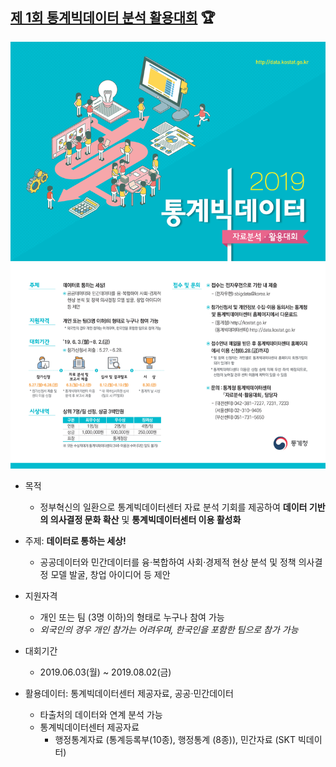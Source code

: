 ## [제 1회 통계빅데이터 분석 활용대회](https://data.kostat.go.kr/sbchome/bbs/boardList.do?boardId=SBCSBBS_000000001000&curMenuNo=OPT_03_03_00_0) :trophy:

 <img src="IMAGE/poster.jfif" width="600"/>


* 목적
  + 정부혁신의 일환으로 통계빅데이터센터 자료 분석 기회를 제공하여 **데이터 기반의 의사결정 문화 확산** 및 **통계빅데이터센터 이용 활성화**
 
 * 주제: **데이터로 통하는 세상!**
   + 공공데이터와 민간데이터를 융·복합하여 사회·경제적 현상 분석 및 정책 의사결정 모델 발굴, 창업 아이디어 등 제안
   
 * 지원자격
   + 개인 또는 팀 (3명 이하)의 형태로 누구나 참여 가능 
   - *외국인의 경우 개인 참가는 어려우며, 한국인을 포함한 팀으로 참가 가능*
  
 * 대회기간
   + 2019.06.03(월) ~ 2019.08.02(금)
   
 * 활용데이터: 통계빅데이터센터 제공자료, 공공·민간데이터
   + 타출처의 데이터와 연계 분석 가능
   + 통계빅데이터센터 제공자료
     - 행정통계자료 (통계등록부(10종), 행정통계 (8종)), 민간자료 (SKT 빅데이터)
